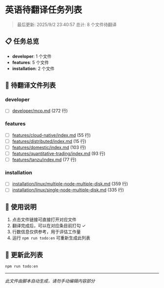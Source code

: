 # 英语待翻译任务列表

> 最后更新: 2025/9/2 23:40:57
> 总计: 8 个文件待翻译

## 📋 任务总览

- **developer**: 1 个文件
- **features**: 5 个文件
- **installation**: 2 个文件

## 📝 待翻译文件列表

### developer

- [ ] [developer/mcp.md](./developer/mcp.md) (272 行)

### features

- [ ] [features/cloud-native/index.md](./features/cloud-native/index.md) (55 行)
- [ ] [features/distributed/index.md](./features/distributed/index.md) (15 行)
- [ ] [features/domestic/index.md](./features/domestic/index.md) (103 行)
- [ ] [features/quantitative-trading/index.md](./features/quantitative-trading/index.md) (93 行)
- [ ] [features/tanzu/index.md](./features/tanzu/index.md) (77 行)

### installation

- [ ] [installation/linux/multiple-node-multiple-disk.md](./installation/linux/multiple-node-multiple-disk.md) (359 行)
- [ ] [installation/linux/single-node-multiple-disk.md](./installation/linux/single-node-multiple-disk.md) (335 行)

## 📖 使用说明

1. 点击文件链接可直接打开对应文件
2. 翻译完成后，可以在对应条目前打勾 ✓
3. 行数信息仅供参考，用于评估工作量
4. 运行 `npm run todo:en` 可重新生成此列表

## 🔄 更新此列表

```bash
npm run todo:en
```

---

*此文件由脚本自动生成，请勿手动编辑内容部分*
